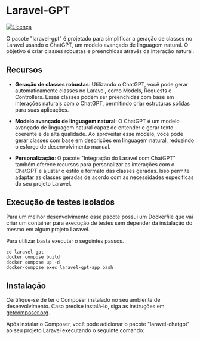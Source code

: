 # Laravel-GPT

[![Licença](https://img.shields.io/badge/licença-MIT-blue.svg)](https://opensource.org/licenses/MIT)

O pacote "laravel-gpt" é projetado para simplificar a geração de classes no Laravel usando o ChatGPT, um modelo avançado de linguagem natural. O objetivo é criar classes robustas e preenchidas através da interação natural.

## Recursos

- **Geração de classes robustas**: Utilizando o ChatGPT, você pode gerar automaticamente classes no Laravel, como Models, Requests e Controllers. Essas classes podem ser preenchidas com base em interações naturais com o ChatGPT, permitindo criar estruturas sólidas para suas aplicações.

- **Modelo avançado de linguagem natural**: O ChatGPT é um modelo avançado de linguagem natural capaz de entender e gerar texto coerente e de alta qualidade. Ao aproveitar esse modelo, você pode gerar classes com base em descrições em linguagem natural, reduzindo o esforço de desenvolvimento manual.

- **Personalização**: O pacote "Integração do Laravel com ChatGPT" também oferece recursos para personalizar as interações com o ChatGPT e ajustar o estilo e formato das classes geradas. Isso permite adaptar as classes geradas de acordo com as necessidades específicas do seu projeto Laravel.


## Execução de testes isolados

Para um melhor desenvolvimento esse pacote possui um Dockerfile que vai criar um container para execução de testes sem depender  da instalação do mesmo em algum projeto Laravel.

Para utilizar basta executar o seguintes passos.

```shell
cd laravel-gpt
docker compose build
docker compose up -d
docker-compose exec laravel-gpt-app bash
```

## Instalação

Certifique-se de ter o Composer instalado no seu ambiente de desenvolvimento. Caso precise instalá-lo, siga as instruções em [getcomposer.org](https://getcomposer.org/).

Após instalar o Composer, você pode adicionar o pacote "laravel-chatgpt" ao seu projeto Laravel executando o seguinte comando:

```shell composer require igorsiqueira/laravel-gpt